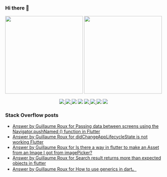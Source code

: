 ### Hi there 👋

<p align="left">
 <a>
  <img height="250em" src="https://github-readme-stats.vercel.app/api?username=TesteurManiak&theme=tokyonight" />
  <a href="https://stackoverflow.com/users/9942346/testeur-maniak">
   <img height="250em" src="https://github-readme-stackoverflow.vercel.app/?userID=9942346&theme=dark" />
  </a>
 </a>
</p>

<p align="center">
 <a href="https://pub.dev/publishers/rouxguillau.me/packages">
  <img src="https://img.shields.io/badge/dart-%230175C2.svg?&style=for-the-badge&logo=dart&logoColor=white"/>
 </a>
 <a href="https://pub.dev/publishers/rouxguillau.me/packages">
  <img src="https://img.shields.io/badge/Flutter%20-%2302569B.svg?&style=for-the-badge&logo=Flutter&logoColor=white" />
 </a>
 <img src="https://img.shields.io/badge/swift-%23FA7343.svg?&style=for-the-badge&logo=swift&logoColor=white"/>
 <img src="https://img.shields.io/badge/git%20-%23F05033.svg?&style=for-the-badge&logo=git&logoColor=white"/>
 <a href="https://gitlab.com/G_Roux">
  <img src="https://img.shields.io/badge/gitlab%20-%23181717.svg?&style=for-the-badge&logo=gitlab&logoColor=white"/>
 </a>
 <a href="https://github.com/TesteurManiak">
  <img src="https://img.shields.io/badge/github%20-%23121011.svg?&style=for-the-badge&logo=github&logoColor=white"/>
 </a>
 <img src="https://img.shields.io/badge/firebase%20-%23039BE5.svg?&style=for-the-badge&logo=firebase"/>
 <a href="https://www.linkedin.com/in/guillaume2-roux/">
  <img src="https://img.shields.io/badge/linkedin%20-%230077B5.svg?&style=for-the-badge&logo=linkedin&logoColor=white"/>
 </a>
</p>

### Stack Overflow posts

<!-- STACKOVERFLOW:START -->
- [Answer by Guillaume Roux for Passing data between screens using the Navigator.pushNamed &lpar;&rpar; function in Flutter](https://stackoverflow.com/questions/70755664/passing-data-between-screens-using-the-navigator-pushnamed-function-in-flutte/70756011#70756011)
- [Answer by Guillaume Roux for didChangeAppLifecycleState is not working Flutter](https://stackoverflow.com/questions/70754411/didchangeapplifecyclestate-is-not-working-flutter/70755798#70755798)
- [Answer by Guillaume Roux for Is there a way in flutter to make an Asset from an Image I got from imagePicker?](https://stackoverflow.com/questions/70679874/is-there-a-way-in-flutter-to-make-an-asset-from-an-image-i-got-from-imagepicker/70697792#70697792)
- [Answer by Guillaume Roux for Search result returns more than expected objects in flutter](https://stackoverflow.com/questions/70689436/search-result-returns-more-than-expected-objects-in-flutter/70697071#70697071)
- [Answer by Guillaume Roux for How to use generics in dart。](https://stackoverflow.com/questions/70589790/how-to-use-generics-in-dart/70589949#70589949)
<!-- STACKOVERFLOW:END -->
